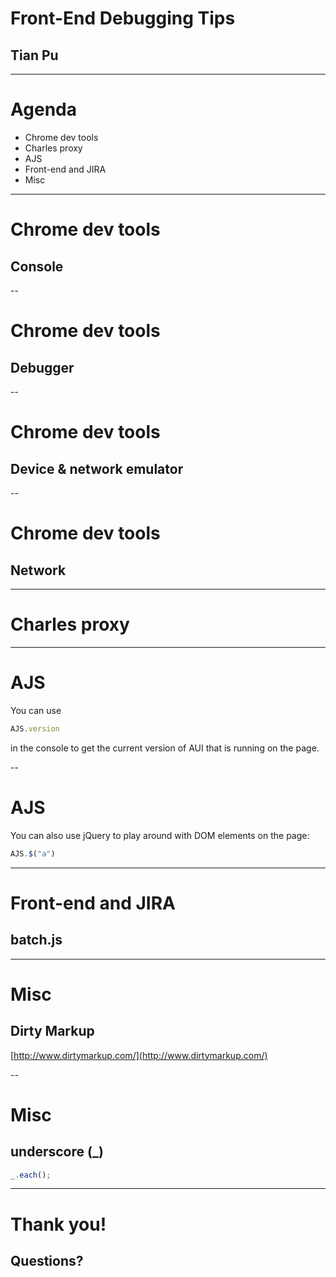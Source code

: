 # Front-End Debugging Tips
## Tian Pu

<!-- .slide: data-slide-type="header" -->

---
# Agenda

 * Chrome dev tools
 * Charles proxy
 * AJS
 * Front-end and JIRA
 * Misc

---
# Chrome dev tools
## Console


--
# Chrome dev tools
## Debugger


--
# Chrome dev tools
## Device & network emulator


--
# Chrome dev tools
## Network


---
# Charles proxy


---
# AJS

You can use 
```javascript
AJS.version
```
in the console to get the current version of AUI that is running on the page.

--
# AJS

You can also use jQuery to play around with DOM elements on the page:
```javascript
AJS.$("a")
```

---
# Front-end and JIRA
## batch.js


---
# Misc
## Dirty Markup

[http://www.dirtymarkup.com/](http://www.dirtymarkup.com/)

--
# Misc
## underscore (_)

```javascript
_.each();
```

---
# Thank you!
## Questions?
